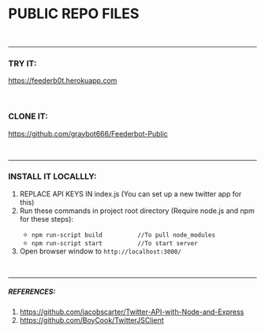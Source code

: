 <h1><strong>PUBLIC REPO FILES</strong></h1>
<br />
<hr>
<h3>TRY IT:</h3>
<p><a href="https://feederb0t.herokuapp.com">https://feederb0t.herokuapp.com</a></p>
<br />
<h3>CLONE IT:</h3>
<p><a href="https://github.com/graybot666/Feederbot-Public">https://github.com/graybot666/Feederbot-Public</a></p>
<br />
<hr>
<h3>INSTALL IT LOCALLLY:</h3>
<ol><li>REPLACE API KEYS IN index.js (You can set up a new twitter app for this)</li>
  <li>Run these commands in project root directory (Require node.js and npm for these steps):</li>
    <ul>
      <li><code>npm run-script build          //To pull node_modules</code></li>
      <li><code>npm run-script start          //To start server</code></li>
    </ul>
  <li>Open browser window to <code>http://localhost:3000/</code></li>
 </ol>
 <br />
 <hr>
<h5>REFERENCES:</h5>
<ol>
  <li><a href="https://github.com/jacobscarter/Twitter-API-with-Node-and-Express">https://github.com/jacobscarter/Twitter-API-with-Node-and-Express</a></li>
  <li><a href="https://github.com/BoyCook/TwitterJSClient">https://github.com/BoyCook/TwitterJSClient</a></li>
</ol>

